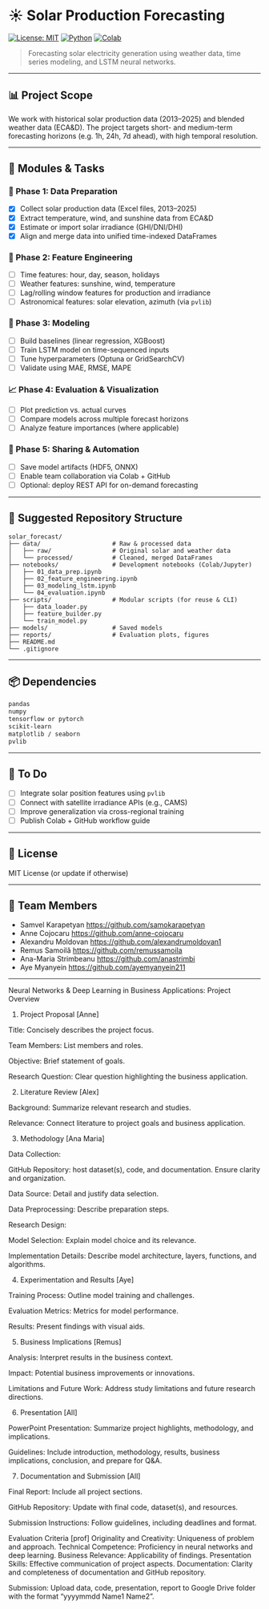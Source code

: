 # ☀️ Solar Production Forecasting

[![License: MIT](https://img.shields.io/badge/License-MIT-blue.svg)](LICENSE)
[![Python](https://img.shields.io/badge/Python-3.10%2B-blue.svg)](https://www.python.org/)
[![Colab](https://colab.research.google.com/assets/colab-badge.svg)](https://colab.research.google.com/github/remussamoila/solar-forecasting/blob/main/notebooks/03_modeling_lstm.ipynb)

> Forecasting solar electricity generation using weather data, time series modeling, and LSTM neural networks.

---

## 📊 Project Scope

We work with historical solar production data (2013–2025) and blended weather data (ECA&D). The project targets short- and medium-term forecasting horizons (e.g. 1h, 24h, 7d ahead), with high temporal resolution.

---

## 🔧 Modules & Tasks

### 📁 Phase 1: Data Preparation
- [x] Collect solar production data (Excel files, 2013–2025)
- [x] Extract temperature, wind, and sunshine data from ECA&D
- [x] Estimate or import solar irradiance (GHI/DNI/DHI)
- [x] Align and merge data into unified time-indexed DataFrames

### 🧪 Phase 2: Feature Engineering
- [ ] Time features: hour, day, season, holidays
- [ ] Weather features: sunshine, wind, temperature
- [ ] Lag/rolling window features for production and irradiance
- [ ] Astronomical features: solar elevation, azimuth (via `pvlib`)

### 🧠 Phase 3: Modeling
- [ ] Build baselines (linear regression, XGBoost)
- [ ] Train LSTM model on time-sequenced inputs
- [ ] Tune hyperparameters (Optuna or GridSearchCV)
- [ ] Validate using MAE, RMSE, MAPE

### 📈 Phase 4: Evaluation & Visualization
- [ ] Plot prediction vs. actual curves
- [ ] Compare models across multiple forecast horizons
- [ ] Analyze feature importances (where applicable)

### 🚀 Phase 5: Sharing & Automation
- [ ] Save model artifacts (HDF5, ONNX)
- [ ] Enable team collaboration via Colab + GitHub
- [ ] Optional: deploy REST API for on-demand forecasting

---

## 📂 Suggested Repository Structure

```
solar_forecast/
├── data/                    # Raw & processed data
│   ├── raw/                 # Original solar and weather data
│   └── processed/           # Cleaned, merged DataFrames
├── notebooks/               # Development notebooks (Colab/Jupyter)
│   ├── 01_data_prep.ipynb
│   ├── 02_feature_engineering.ipynb
│   ├── 03_modeling_lstm.ipynb
│   └── 04_evaluation.ipynb
├── scripts/                 # Modular scripts (for reuse & CLI)
│   ├── data_loader.py
│   ├── feature_builder.py
│   └── train_model.py
├── models/                  # Saved models
├── reports/                 # Evaluation plots, figures
├── README.md
└── .gitignore
```

---

## 📦 Dependencies

```bash
pandas
numpy
tensorflow or pytorch
scikit-learn
matplotlib / seaborn
pvlib
```

---

## 📌 To Do
- [ ] Integrate solar position features using `pvlib`
- [ ] Connect with satellite irradiance APIs (e.g., CAMS)
- [ ] Improve generalization via cross-regional training
- [ ] Publish Colab + GitHub workflow guide

---

## 📜 License

MIT License (or update if otherwise)

---

## 👥 Team Members

- Samvel Karapetyan https://github.com/samokarapetyan
- Anne Cojocaru https://github.com/anne-cojocaru
- Alexandru Moldovan https://github.com/alexandrumoldovan1
- Remus Samoilă https://github.com/remussamoila
- Ana-Maria Strimbeanu https://github.com/anastrimbi
- Aye Myanyein https://github.com/ayemyanyein211

---
Neural Networks & Deep Learning in Business Applications: Project Overview
1. Project Proposal [Anne]
   
Title: Concisely describes the project focus.

Team Members: List members and roles.

Objective: Brief statement of goals.

Research Question: Clear question highlighting the business application.

2. Literature Review [Alex]

Background: Summarize relevant research and studies.

Relevance: Connect literature to project goals and business application.

3. Methodology [Ana Maria]

Data Collection:

GitHub Repository: host dataset(s), code, and documentation. Ensure clarity and organization.

Data Source: Detail and justify data selection.

Data Preprocessing: Describe preparation steps.

Research Design:

Model Selection: Explain model choice and its relevance.

Implementation Details: Describe model architecture, layers, functions, and algorithms.

4. Experimentation and Results [Aye]

Training Process: Outline model training and challenges.

Evaluation Metrics: Metrics for model performance.

Results: Present findings with visual aids.

5. Business Implications [Remus]

Analysis: Interpret results in the business context.

Impact: Potential business improvements or innovations.

Limitations and Future Work: Address study limitations and future research directions.

6. Presentation [All]

PowerPoint Presentation: Summarize project highlights, methodology, and implications.

Guidelines: Include introduction, methodology, results, business implications, conclusion, and prepare for Q&A.

7. Documentation and Submission [All]

Final Report: Include all project sections.

GitHub Repository: Update with final code, dataset(s), and resources.

Submission Instructions: Follow guidelines, including deadlines and format.

Evaluation Criteria [prof]
Originality and Creativity: Uniqueness of problem and approach.
Technical Competence: Proficiency in neural networks and deep learning.
Business Relevance: Applicability of findings.
Presentation Skills: Effective communication of project aspects.
Documentation: Clarity and completeness of documentation and GitHub repository.

Submission: Upload data, code, presentation, report to Google Drive folder with the format “yyyymmdd Name1 Name2”.

